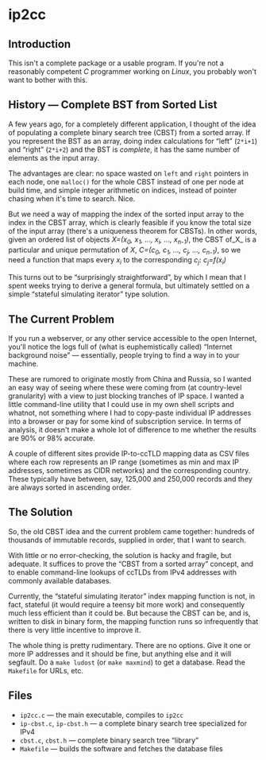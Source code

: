 ip2cc
=====

Introduction
------------

This isn't a complete package or a usable program. If you're not a
reasonably competent _C_ programmer working on _Linux_, you probably
won't want to bother with this.



History — Complete BST from Sorted List
----------------------------------------

A few years ago, for a completely different application, I thought of
the idea of populating a complete binary search tree (CBST) from a
sorted array. If you represent the BST as an array, doing index
calculations for “left” (`2*i+1`) and “right” (`2*i+2`) and the BST is
_complete_, it has the same number of elements as the input array.

The advantages are clear: no space wasted on `left` and `right`
pointers in each node, one `malloc()` for the whole CBST instead of
one per node at build time, and simple integer arithmetic on indices,
instead of pointer chasing when it's time to search. Nice.

But we need a way of mapping the index of the sorted input array to
the index in the CBST array, which is clearly feasible if you know the
total size of the input array (there's a uniqueness theorem for
CBSTs). In other words, given an ordered list of objects
_X=(x<sub>0</sub>, x<sub>1</sub>, ..., x<sub>i</sub>, ...,
x<sub>n-1</sub>)_, the CBST of_X_ is a particular and unique
permutation of _X_, _C=(c<sub>0</sub>, c<sub>1</sub>, ...,
c<sub>j</sub>, ..., c<sub>n-1</sub>)_, so we need a function that maps
every _x<sub>i</sub>_ to the corresponding _c<sub>j</sub>_:
_c<sub>j</sub>=f(x<sub>i</sub>)_

This turns out to be “surprisingly straightforward”, by which I mean
that I spent weeks trying to derive a general formula, but ultimately
settled on a simple “stateful simulating iterator” type solution.


The Current Problem
-------------------

If you run a webserver, or any other service accessible to the open
Internet, you'll notice the logs full of (what is euphemistically
called) “Internet background noise” — essentially, people trying to
find a way in to your machine.

These are rumored to originate mostly from China and Russia, so I
wanted an easy way of seeing where these were coming from (at
country-level granularity) with a view to just blocking tranches of IP
space. I wanted a little command-line utility that I could use in my
own shell scripts and whatnot, not something where I had to copy-paste
individual IP addresses into a browser or pay for some kind of
subscription service. In terms of analysis, it doesn't make a whole
lot of difference to me whether the results are 90% or 98% accurate.

A couple of different sites provide IP-to-ccTLD mapping data as CSV
files where each row represents an IP range (sometimes as min and max
IP addresses, sometimes as CIDR networks) and the corresponding
country. These typically have between, say, 125,000 and 250,000
records and they are always sorted in ascending order.


The Solution
------------

So, the old CBST idea and the current problem came together: hundreds
of thousands of immutable records, supplied in order, that I want to
search.

With little or no error-checking, the solution is hacky and fragile,
but adequate. It suffices to prove the “CBST from a sorted array”
concept, and to enable command-line lookups of ccTLDs from IPv4
addresses with commonly available databases.

Currently, the “stateful simulating iterator” index mapping function
is not, in fact, stateful (it would require a teensy bit more work)
and consequently much less efficient than it could be. But because the
CBST can be, and is, written to disk in binary form, the mapping
function runs so infrequently that there is very little incentive to
improve it.

The whole thing is pretty rudimentary. There are no options. Give it
one or more IP addresses and it should be fine, but anything else and
it will segfault. Do a `make ludost` (or `make maxmind`) to get a
database. Read the `Makefile` for URLs, etc.


Files
-----

  * `ip2cc.c` — the main executable, compiles to `ip2cc`
  * `ip-cbst.c`, `ip-cbst.h` — a complete binary search tree specialized for IPv4
  * `cbst.c`, `cbst.h` — complete binary search tree “library”
  * `Makefile` — builds the software and fetches the database files

